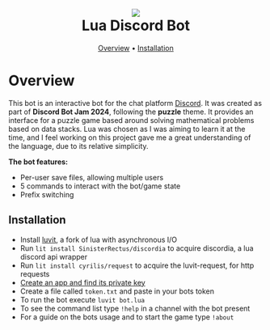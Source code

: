<h1 align="center">
  <br>
  <img src="https://bs-uploads.toptal.io/blackfish-uploads/components/seo/8487223/og_image/optimized/how-to-make-a-discord-bot-7c0fe302b98b05b145682344b3a4ec59.png">
  <br>
  Lua Discord Bot
  <br>
</h1>

<p align="center">
  <a href="#overview">Overview</a>
  •
  <a href="#installation">Installation</a>
</p>

# Overview
This bot is an interactive bot for the chat platform [Discord](https://discord.com/). It was created as part of **Discord Bot Jam 2024**, following the **puzzle** theme. It provides an interface for a puzzle game based around solving mathematical problems based on data stacks. Lua was chosen as I was aiming to learn it at the time, and I feel working on this project gave me a great understanding of the language, due to its relative simplicity.

**The bot features:**

- Per-user save files, allowing multiple users
- 5 commands to interact with the bot/game state
- Prefix switching

## Installation
- Install [luvit](https://luvit.io/), a fork of lua with asynchronous I/O
- Run ```lit install SinisterRectus/discordia``` to acquire discordia, a lua discord api wrapper
- Run ```lit install cyrilis/request``` to acquire the luvit-request, for http requests
- [Create an app and find its private key](https://discord.com/developers/docs/quick-start/getting-started)
- Create a file called ```token.txt``` and paste in your bots token
- To run the bot execute ```luvit bot.lua```
- To see the command list type ```!help``` in a channel with the bot present
- For a guide on the bots usage and to start the game type ```!about```

